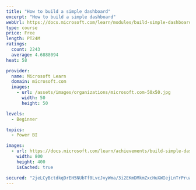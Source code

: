```yaml
---
title: "How to build a simple dashboard"
excerpt: "How to build a simple dashboard"
webUrl: https://docs.microsoft.com/learn/modules/build-simple-dashboard/
type: course
price: Free
length: PT24M
ratings:
  count: 2243
  average: 4.6888094
heat: 58

provider:
  name: Microsoft Learn
  domain: microsoft.com
  images:
    - url: /assets/images/organizations/microsoft.com-50x50.jpg
      width: 50
      height: 50

levels:
  - Beginner

topics:
  - Power BI

images:
  - url: https://docs.microsoft.com/learn/achievements/build-simple-dashboard-social.png
    width: 800
    height: 400
    isCached: true

secured: "2jeLCyBctdkqDrEH5NUbTf0LvcJvyWma/3i2EKmDMkmZxcHuXWIejLnTrPrua/AkPE2u3/IE7CtfpfzDcSMtoHDHTNlVe0uN32MyTP2x5MDN0nuBuynJ4ToXFkijqAGlmmKmEmr6Zmm4oAu8BMy7DULqGXPjKqez/Mr+iEAcaspY1nLkCIL8C3vwsEjcO2f4zPXDT3+xXTBp2NzasfC/1jFHxV0ksk7YWolxAh6jkEf0sPBtEtDe2z6Y5g6B7JhVTaCHWs1lesz62t8Eg3wYaY6ZdBL/Eh5lhOrTTgm3OCaMaN5VI/WhPkDAvrNYnOvanIjWx3WY2SeqSezEesnn+dB/qjrrkkGmD80asiUZ68FAMphDUz8EnLQ1sCp6l9fONTRvvKBtfp3+gPnhbqJUyRHyB8ZkpSt3ZKX0w7633zk=;jSm5Mpi3ARsnQEM2Aen2Sw=="
---
```


